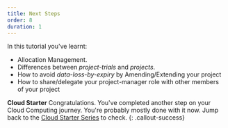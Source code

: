 ```yaml
---
title: Next Steps
order: 8
duration: 1
---
```


In this tutorial you've learnt:
- Allocation Management.
- Differences between *project-trials* and *projects*.
- How to avoid *data-loss-by-expiry* by Amending/Extending your project
- How to share/delegate your project-manager role with other members of your project

**Cloud Starter**
Congratulations. You've completed another step on your Cloud Computing journey. You're probably mostly done with it now. Jump back to the [Cloud Starter Series](/cloud-starter/02-tutorials) to check.
{: .callout-success}
